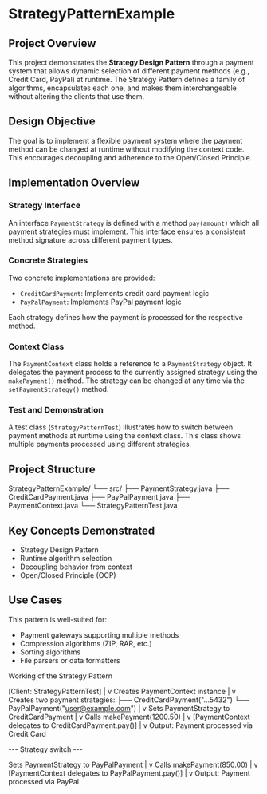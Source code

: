 # StrategyPatternExample

## Project Overview

This project demonstrates the **Strategy Design Pattern** through a payment system that allows dynamic selection of different payment methods (e.g., Credit Card, PayPal) at runtime. The Strategy Pattern defines a family of algorithms, encapsulates each one, and makes them interchangeable without altering the clients that use them.

## Design Objective

The goal is to implement a flexible payment system where the payment method can be changed at runtime without modifying the context code. This encourages decoupling and adherence to the Open/Closed Principle.

## Implementation Overview

### Strategy Interface

An interface `PaymentStrategy` is defined with a method `pay(amount)` which all payment strategies must implement. This interface ensures a consistent method signature across different payment types.

### Concrete Strategies

Two concrete implementations are provided:
- `CreditCardPayment`: Implements credit card payment logic
- `PayPalPayment`: Implements PayPal payment logic

Each strategy defines how the payment is processed for the respective method.

### Context Class

The `PaymentContext` class holds a reference to a `PaymentStrategy` object. It delegates the payment process to the currently assigned strategy using the `makePayment()` method. The strategy can be changed at any time via the `setPaymentStrategy()` method.

### Test and Demonstration

A test class (`StrategyPatternTest`) illustrates how to switch between payment methods at runtime using the context class. This class shows multiple payments processed using different strategies.

## Project Structure

StrategyPatternExample/
└── src/
├── PaymentStrategy.java
├── CreditCardPayment.java
├── PayPalPayment.java
├── PaymentContext.java
└── StrategyPatternTest.java


## Key Concepts Demonstrated

- Strategy Design Pattern
- Runtime algorithm selection
- Decoupling behavior from context
- Open/Closed Principle (OCP)

## Use Cases

This pattern is well-suited for:
- Payment gateways supporting multiple methods
- Compression algorithms (ZIP, RAR, etc.)
- Sorting algorithms
- File parsers or data formatters


Working of the Strategy Pattern

[Client: StrategyPatternTest]
        |
        v
Creates PaymentContext instance
        |
        v
Creates two payment strategies:
    ├── CreditCardPayment("...5432")
    └── PayPalPayment("user@example.com")
        |
        v
Sets PaymentStrategy to CreditCardPayment
        |
        v
Calls makePayment(1200.50)
        |
        v
[PaymentContext delegates to CreditCardPayment.pay()]
        |
        v
Output: Payment processed via Credit Card

--- Strategy switch ---

Sets PaymentStrategy to PayPalPayment
        |
        v
Calls makePayment(850.00)
        |
        v
[PaymentContext delegates to PayPalPayment.pay()]
        |
        v
Output: Payment processed via PayPal
